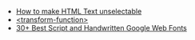 * [How to make HTML Text unselectable](http://stackoverflow.com/questions/2310734/how-to-make-html-text-unselectable)<br/>
* [\<transform-function>](https://developer.mozilla.org/en-US/docs/Web/CSS/transform-function)<br/>
* [30+ Best Script and Handwritten Google Web Fonts](http://makeitcg.com/script-handwritten-google-fonts/1910/)
